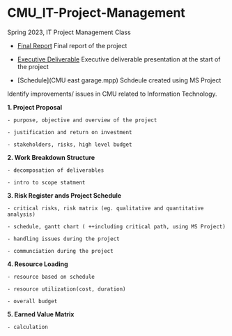 # CMU_IT-Project-Management
Spring 2023, IT Project Management Class


- [Final Report](https://github.com/haein001/CMU_IT-Project-Management/files/11501440/East.Campus.Garage.Project.Management.Report.pdf)
	Final report of the project
	
- [Executive Deliverable](https://github.com/haein001/CMU_IT-Project-Management/files/11501456/Executive.level.briefing.pdf)
	Executive deliverable presentation at the start of the project
	
- [Schedule](CMU east garage.mpp)
	Schdeule created using MS Project

Identify improvements/ issues in CMU related to Information Technology.


**1. Project Proposal**

	- purpose, objective and overview of the project
	
	- justification and return on investment
	
	- stakeholders, risks, high level budget

**2. Work Breakdown Structure**

	- decomposation of deliverables
	
	- intro to scope statment
	

**3. Risk Register ands Project Schedule**

	- critical risks, risk matrix (eg. qualitative and quantitative analysis)
	
	- schedule, gantt chart ( ++including critical path, using MS Project)
	
	- handling issues during the project
	
	- communciation during the project

**4. Resource Loading**

	- resource based on schedule
	
	- resource utilization(cost, duration)
	
	- overall budget

**5. Earned Value Matrix**

	- calculation
	

